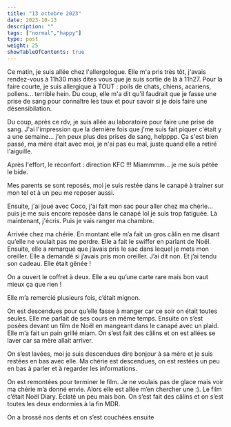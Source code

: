 ```yaml
---
title: "13 octobre 2023"
date: 2023-10-13
description: ""
tags: ["normal","happy"]
type: post
weight: 25
showTableOfContents: true
---
```


Ce matin, je suis allée chez l'allergologue. Elle m'a pris très tôt, j'avais rendez-vous à 11h30 mais dites vous que je suis sortie de là à 11h27. Pour la faire courte, je suis allergique à TOUT : poils de chats, chiens, acariens, pollens... terrible hein. Du coup, elle m'a dit qu'il faudrait que je fasse une prise de sang pour connaître les taux et pour savoir si je dois faire une désensibilation. 

Du coup, après ce rdv, je suis allée au laboratoire pour faire une prise de sang. J'ai l'impression que la dernière fois que j'me suis fait piquer c'était y a une semaine... j'en peux plus des prises de sang, helpppp. Ça s'est bien passé, ma mère était avec moi, je n'ai pas eu mal, juste quand elle a retiré l'aiguille.

Après l'effort, le réconfort : direction KFC !!! Miammmm... je me suis pétée le bide.

Mes parents se sont reposés, moi je suis restée dans le canapé à trainer sur mon tel et à un peu me reposer aussi.

Ensuite, j'ai joué avec Coco, j'ai fait mon sac pour aller chez ma chérie... puis je me suis encore reposée dans le canapé lol je suis trop fatiguée. Là maintenant, j'écris. Puis je vais ranger ma chambre.

Arrivée chez ma chérie. En montant elle m’a fait un gros câlin en me disant qu’elle ne voulait pas me perdre. Elle a fait le swiffer en parlant de Noël. Ensuite, elle a remarqué que j’avais pris le sac dans lequel je mets mon oreiller. Elle a demandé si j’avais pris mon oreiller. J’ai dit non.  Et j’ai tendu son cadeau. Elle était gênée !

On a ouvert le coffret à deux. Elle a eu qu’une carte rare mais bon vaut mieux ça que rien !

Elle m’a remercié plusieurs fois, c’était mignon. 

On est descendues pour qu’elle fasse à manger car ce soir on était toutes seules. Elle me parlait de ses cours en même temps. Ensuite on s’est posées devant un film de Noël en mangeant dans le canapé avec un plaid. Elle m’a fait un pain grillé miam. On s’est fait des câlins et on est allées se laver car sa mère allait arriver. 

On s’est lavées, moi je suis descendues dire bonjour à sa mère et je suis restées en bas avec elle. Ma chérie est descendues, on est restées un peu en bas à parler et à regarder les informations. 

On est remontées pour terminer le film. Je ne voulais pas de glace mais voir ma chérie m’a donné envie. Alors elle est allée m’en chercher une :). Le film c’était Noël Diary. Éclaté un peu mais bon. On s’est fait des câlins et on s’est toutes les deux endormies à la fin MDR. 

On a brossé nos dents et on s’est couchées ensuite